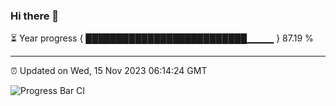 ### Hi there 👋

⏳ Year progress { ██████████████████████████▁▁▁▁ } 87.19 %

---

⏰ Updated on Wed, 15 Nov 2023 06:14:24 GMT

![Progress Bar CI](https://github.com/liununu/liununu/workflows/Progress%20Bar%20CI/badge.svg)
